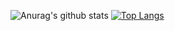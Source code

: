 ![Anurag's github stats](https://github-readme-stats.vercel.app/api?username=peppelongo96&count_private=true&show_icons=true)
[![Top Langs](https://github-readme-stats.vercel.app/api/top-langs/?username=peppelongo96&layout=compact)](https://github.com/anuraghazra/github-readme-stats)
